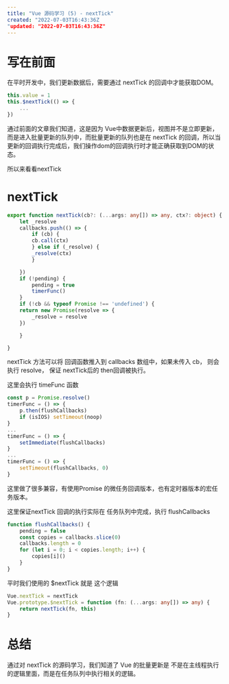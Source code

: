 ```yaml
---
title: "Vue 源码学习 (5) - nextTick"
created: "2022-07-03T16:43:36Z
"updated: "2022-07-03T16:43:36Z"
---
```

# 写在前面
在平时开发中，我们更新数据后，需要通过 nextTick 的回调中才能获取DOM。
```ts
this.value = 1
this.$nextTick(() => {
	...
})
```
通过前面的文章我们知道，这是因为 Vue中数据更新后，视图并不是立即更新，而是进入批量更新的队列中，而批量更新的队列也是在 nextTick 的回调，所以当 更新的回调执行完成后，我们操作dom的回调执行时才能正确获取到DOM的状态。

所以来看看nextTick
# nextTick
```ts
export function nextTick(cb?: (...args: any[]) => any, ctx?: object) {
	let _resolve
	callbacks.push(() => {
		if (cb) {
		cb.call(ctx)
		} else if (_resolve) {
		_resolve(ctx)
		}

	})
	if (!pending) {
		pending = true
		timerFunc()
	}
	if (!cb && typeof Promise !== 'undefined') {
	return new Promise(resolve => {
		_resolve = resolve
	})

	}

}
```
nextTick 方法可以将 回调函数推入到 callbacks 数组中，如果未传入 cb， 则会执行 resolve， 保证 nextTick后的 then回调被执行。

这里会执行 timeFunc 函数
```ts
const p = Promise.resolve()
timerFunc = () => {
	p.then(flushCallbacks)
	if (isIOS) setTimeout(noop)
}
...
timerFunc = () => {
	setImmediate(flushCallbacks)
}
...
timerFunc = () => {
	setTimeout(flushCallbacks, 0)
}
```
这里做了很多兼容，有使用Promise 的微任务回调版本，也有定时器版本的宏任务版本。

这里保证nextTick 回调的执行实际在 任务队列中完成，执行 flushCallbacks

```ts
function flushCallbacks() {
	pending = false
	const copies = callbacks.slice(0)
	callbacks.length = 0
	for (let i = 0; i < copies.length; i++) {
		copies[i]()
	}
}
```

平时我们使用的 $nextTick 就是 这个逻辑
```ts
Vue.nextTick = nextTick
Vue.prototype.$nextTick = function (fn: (...args: any[]) => any) {
	return nextTick(fn, this)
}
```

# 总结
通过对 nextTick 的源码学习，我们知道了 Vue 的批量更新是 不是在主线程执行的逻辑里面，而是在任务队列中执行相关的逻辑。